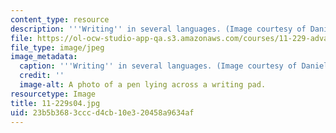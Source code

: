 ```yaml
---
content_type: resource
description: '''Writing'' in several languages. (Image courtesy of Daniel Bersak).'
file: https://ol-ocw-studio-app-qa.s3.amazonaws.com/courses/11-229-advanced-writing-seminar-spring-2004/23b5b3683cccd4cb10e320458a9634af_11-229s04.jpg
file_type: image/jpeg
image_metadata:
  caption: '''Writing'' in several languages. (Image courtesy of Daniel Bersak).'
  credit: ''
  image-alt: A photo of a pen lying across a writing pad.
resourcetype: Image
title: 11-229s04.jpg
uid: 23b5b368-3ccc-d4cb-10e3-20458a9634af
---
```

